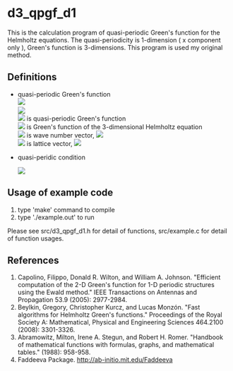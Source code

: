 # d3_qpgf_d1
This is the calculation program of quasi-periodic Green's function for the Helmholtz equations. The quasi-periodicity is 1-dimension ( x component only ), Green's function is 3-dimensions. This program is used my original method.

## Definitions
- quasi-periodic Green's function  
  <img src="https://latex.codecogs.com/gif.latex?\,^q\!G(\mathbf{r})=\sum_{l=-\infty}^{\infty}G(\mathbf{r}+l\mathbf{d})\exp(il\mathbf{k}\cdot\mathbf{d})">　　  
  <img src="https://latex.codecogs.com/gif.latex?G(\mathbf{r})=\frac{\exp(ik|\mathbf{r}|)}{4\pi|\mathbf{r}|}">  
  <img src="https://latex.codecogs.com/gif.latex?\,^q\!G(\mathbf{r})"> is quasi-periodic Green's function  
  <img src="https://latex.codecogs.com/gif.latex?G(\mathbf{r})"> is Green's function of the 3-dimensional Helmholtz equation  
  <img src="https://latex.codecogs.com/gif.latex?\mathbf{k}"> is wave number vector, 
  <img src="https://latex.codecogs.com/gif.latex?|\mathbf{k}|=k">  
  <img src="https://latex.codecogs.com/gif.latex?\mathbf{d}"> is lattice vector,
  <img src="https://latex.codecogs.com/gif.latex?\mathbf{d}=(d,0,0)">

- quasi-peridic condition  

  <img src="https://latex.codecogs.com/gif.latex?\,^q\!G(\mathbf{r}+l\mathbf{d})=\exp(-il\mathbf{k}\cdot\mathbf{d})\,^q\!G(\mathbf{r}),l\in\mathbb{Z}">

## Usage of example code
1. type 'make' command to compile
2. type './example.out' to run

Please see src/d3_qpgf_d1.h for detail of functions, src/example.c for detail of function usages.

## References
1. Capolino, Filippo, Donald R. Wilton, and William A. Johnson. "Efficient computation of the 2-D Green's function for 1-D periodic structures using the Ewald method." IEEE Transactions on Antennas and Propagation 53.9 (2005): 2977-2984.  
2. Beylkin, Gregory, Christopher Kurcz, and Lucas Monzón. "Fast algorithms for Helmholtz Green's functions." Proceedings of the Royal Society A: Mathematical, Physical and Engineering Sciences 464.2100 (2008): 3301-3326.
3. Abramowitz, Milton, Irene A. Stegun, and Robert H. Romer. "Handbook of mathematical functions with formulas, graphs, and mathematical tables." (1988): 958-958.
4. Faddeeva Package. http://ab-initio.mit.edu/Faddeeva
